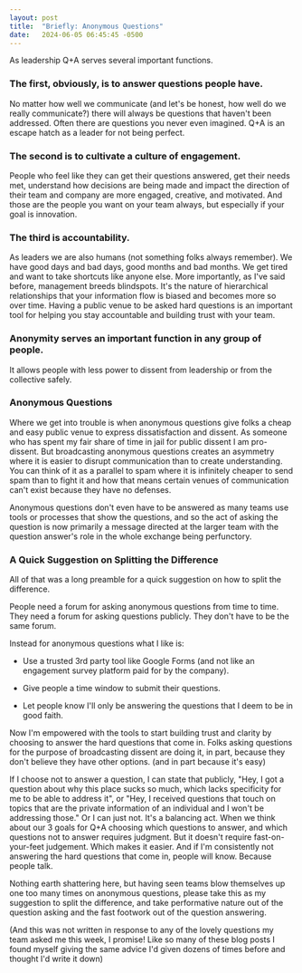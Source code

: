 ```yaml
---
layout: post
title:  "Briefly: Anonymous Questions"
date:   2024-06-05 06:45:45 -0500
---
```


As leadership Q+A serves several important functions.

### The first, obviously, is to answer questions people have. 

No matter how well we communicate (and let's be honest, how well do we really communicate?) there will always be questions that haven't been addressed. Often there are questions you never even imagined. Q+A is an escape hatch as a leader for not being perfect. 

### The second is to cultivate a culture of engagement. 

People who feel like they can get their questions answered, get their needs met, understand how decisions are being made and impact the direction of their team and company are more engaged, creative, and motivated. And those are the people you want on your team always, but especially if your goal is innovation.

### The third is accountability. 

As leaders we are also humans (not something folks always remember). We have good days and bad days, good  months and bad months. We get tired and want to take shortcuts like anyone else. More importantly, as I've said before, management breeds blindspots. It's the nature of hierarchical relationships that your information flow is biased and becomes more so over time. Having a public venue to be asked hard questions is an important tool for helping you stay accountable and building trust with your team.

### Anonymity serves an important function in any group of people.

It allows people with less power to dissent from leadership or from the collective safely. 

### Anonymous Questions

Where we get into trouble is when anonymous questions give folks a cheap and easy public venue to express dissatisfaction and dissent. As someone who has spent my fair share of time in jail for public dissent I am pro-dissent. But broadcasting anonymous questions creates an asymmetry where it is easier to disrupt communication than to create understanding. You can think of it as a parallel to spam where it is infinitely cheaper to send spam than to fight it and how that means certain venues of communication can't exist because they have no defenses.

Anonymous questions don't even have to be answered as many teams use tools or processes that show the questions, and so the act of asking the question is now primarily a message directed at the larger team with the question answer's role in the whole exchange being perfunctory. 

### A Quick Suggestion on Splitting the Difference

All of that was a long preamble for a quick suggestion on how to split the difference.

People need a forum for asking anonymous questions from time to time. They need a forum for asking questions publicly. They don't have to be the same forum.

Instead for anonymous questions what I like is:

* Use a trusted 3rd party tool like Google Forms (and not like an engagement survey platform paid for by the company).

* Give people a time window to submit their questions.

* Let people know I'll only be answering the questions that I deem to be in good faith.

Now I'm empowered with the tools to start building trust and clarity by choosing to answer the hard questions that come in. Folks asking questions for the purpose of broadcasting dissent are doing it, in part, because they don't believe they have other options. (and in part because it's easy)

If I choose not to answer a question, I can state that publicly, "Hey, I got a question about why this place sucks so much, which lacks specificity for me to be able to address it", or "Hey, I received questions that touch on topics that are the private information of an individual and I won't be addressing those."  Or I can just not. It's a balancing act. When we think about our 3 goals for Q+A choosing which questions to answer, and which questions not to answer requires judgment. But it doesn't require fast-on-your-feet judgement. Which makes it easier. And if I'm consistently not answering the hard questions that come in, people will know. Because people talk. 

Nothing earth shattering here, but having seen teams blow themselves up one too many times on anonymous questions, please take this as my suggestion to split the difference, and take performative nature out of the question asking and the fast footwork out of the question answering.

(And this was not written in response to any of the lovely questions my team asked me this week, I promise! Like so many of these blog posts I found myself giving the same advice I'd given dozens of times before and thought I'd write it down)
